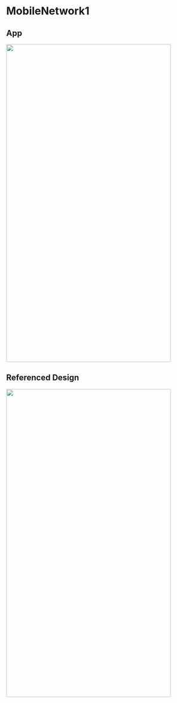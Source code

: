 # MobileNetwork1

## App
<img src="https://user-images.githubusercontent.com/34644374/114218345-8c144600-997e-11eb-89e6-4794e9d6a6b1.jpg" width="440" height="850">

## Referenced Design
<img src="https://user-images.githubusercontent.com/34644374/114218354-8dde0980-997e-11eb-8de0-c6117ebae374.jpg" width="440" height="824">
